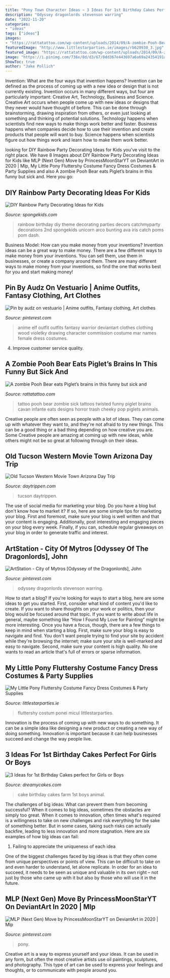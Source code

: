 ```yaml
---
title: "Pony Town Character Ideas ~ 3 Ideas For 1st Birthday Cakes Perfect For Girls Or Boys"
description: "Odyssey dragonlords stevenson warring"
date: "2022-11-20"
categories:
- "ideas"
tags: ["ideas"]
images:
- "https://rattatattoo.com/wp-content/uploads/2014/09/A-zombie-Pooh-Bear-eats-Piglets-brains-in-this-funny-but-sick-and-twisted-tattoo-by-Cavan-Infante.jpg"
featuredImage: "http://www.littlestarparties.ie/images/rb620930_3.jpg"
featured_image: "https://rattatattoo.com/wp-content/uploads/2014/09/A-zombie-Pooh-Bear-eats-Piglets-brains-in-this-funny-but-sick-and-twisted-tattoo-by-Cavan-Infante.jpg"
image: "https://i.pinimg.com/736x/8d/d3/67/8dd367e443697a6a69a24354191a24b3.jpg"
ShowToc: true
author: "Jake Pollich"
---
```



Invention: What are the four ways that invention happens?
Invention can be defined as the process of coming up with a new idea or design that is not currently existing. Invention occurs in many different ways, but four are particularly important: Creative Art, Technology, Business and Science. 
Creative Art occurs when people come up with new ideas or designs that they never would have thought of before. This can be done through brainstorming, drawing inspiration from others, or even just looking at something and thinking of potential solutions. Technology happens when scientists find new ways to make things work better and faster. Business happens when companies decide how to use their invention and create products that people will want to buy. Science happens when scientists figure out how things work and learn how to make them work better.

	

		
looking for DIY Rainbow Party Decorating Ideas for Kids you've visit to the right place. We have 8 Images about DIY Rainbow Party Decorating Ideas for Kids like MLP (Next Gen) Move by PrincessMoonStarYT on DeviantArt in 2020 | Mlp, My Little Pony Fluttershy Costume Fancy Dress Costumes &amp; Party Supplies and also A zombie Pooh Bear eats Piglet’s brains in this funny but sick and. Here you go:
		
    
## DIY Rainbow Party Decorating Ideas For Kids

<img loading=lazy src="http://spongekids.com/wp-content/uploads/2014/11/diy-rainbow-party-decorating-ideas/9-rainbow-wall-decors.jpg" onerror="this.onerror=null;this.src='https://tse1.mm.bing.net/th?id=OIP.xzvMCHYn0YUqLiz5Vc2PVAHaLL&amp;pid=15.1';" alt="DIY Rainbow Party Decorating Ideas for Kids">

_Source: spongekids.com_

>rainbow birthday diy theme decorating parties decors catchmyparty decorations 2nd spongekids unicorn arco bunting ava iris catch poms pom dash. 

	

Business Model: How can you make money from your inventions?
Invention ideas can be a great way to make money. There are a few different ways to make money from your inventions. You can sell them, use them in businesses, or create a company around them. There are many different ways to make money from your inventions, so find the one that works best for you and start making money!

    
## Pin By Audz On Vestuario | Anime Outfits, Fantasy Clothing, Art Clothes

<img loading=lazy src="https://i.pinimg.com/736x/28/b1/7d/28b17dcf1b549d6c2d564ff257bc1f00--anime-outfits-fantasy-clothes.jpg" onerror="this.onerror=null;this.src='https://tse2.mm.bing.net/th?id=OIP.d85xhd96c4TsRuc8VWwiRQHaKe&amp;pid=15.1';" alt="Pin by audz on vestuario | Anime outfits, Fantasy clothing, Art clothes">

_Source: pinterest.com_

>anime elf outfit outfits fantasy warrior deviantart clothes clothing wood violetky drawing character commission costume mar names female dress costumes. 

	

4. Improve customer service quality.

    
## A Zombie Pooh Bear Eats Piglet’s Brains In This Funny But Sick And

<img loading=lazy src="https://rattatattoo.com/wp-content/uploads/2014/09/A-zombie-Pooh-Bear-eats-Piglets-brains-in-this-funny-but-sick-and-twisted-tattoo-by-Cavan-Infante.jpg" onerror="this.onerror=null;this.src='https://tse4.mm.bing.net/th?id=OIP.WKv94gbi2b78ZCwkG8aDYAHaK5&amp;pid=15.1';" alt="A zombie Pooh Bear eats Piglet’s brains in this funny but sick and">

_Source: rattatattoo.com_

>tattoo pooh bear zombie sick tattoos twisted funny piglet brains cavan infante eats designs horror trash cheeky pop piglets animals. 

	

Creative people are often seen as people with a lot of ideas. They can come up with whatever they want to, and they're not afraid to try new things. This can be a good thing or a bad thing depending on how creative you are. Some Creative people are amazing at coming up with new ideas, while others might not be so great at following through on their ideas.

    
## Old Tucson Western Movie Town Arizona Day Trip

<img loading=lazy src="https://www.daytrippen.com/wp-content/uploads/2019/04/old-tucson-arizona-768x577.jpg" onerror="this.onerror=null;this.src='https://tse4.mm.bing.net/th?id=OIP.EdafIXoAZAofUtrkhILc5QHaFk&amp;pid=15.1';" alt="Old Tucson Western Movie Town Arizona Day Trip">

_Source: daytrippen.com_

>tucson daytrippen. 

	

The use of social media for marketing your blog.
Do you have a blog but don't know how to market it? If so, here are some simple tips for marketing your blog. First and foremost, make sure your blog is well written and that your content is engaging. Additionally, post interesting and engaging pieces on your blog every week. Finally, if you can, schedule regular giveaways on your blog in order to generate traffic and interest.

    
## ArtStation - City Of Mytros [Odyssey Of The Dragonlords], John

<img loading=lazy src="https://i.pinimg.com/736x/07/52/94/07529462f6f46fd0210e8b7472359b13.jpg" onerror="this.onerror=null;this.src='https://tse1.mm.bing.net/th?id=OIP.F_1g9sK_n6gxpzKrimrYOAHaK1&amp;pid=15.1';" alt="ArtStation - City of Mytros [Odyssey of the Dragonlords], John">

_Source: pinterest.com_

>odyssey dragonlords stevenson warring. 

	

How to start a blog?
If you're looking for ways to start a blog, here are some ideas to get you started. First, consider what kind of content you'd like to create. If you want to share thoughts on your work or politics, then your blog would be focused around that topic. If you want to write about life in general, maybe something like “How I Found My Love for Painting” might be more interesting. Once you have a focus, though, there are a few things to keep in mind when starting a blog. First, make sure your blog is easy to navigate and find. You don't want people trying to find your site by accident while they're browsing the internet; make sure your site is well-marked and easy to navigate. Second, make sure your content is high quality. No one wants to read an article that's full of errors or sparse information.

    
## My Little Pony Fluttershy Costume Fancy Dress Costumes &amp; Party Supplies

<img loading=lazy src="http://www.littlestarparties.ie/images/rb620930_3.jpg" onerror="this.onerror=null;this.src='https://tse4.mm.bing.net/th?id=OIP.49HPl9oYgrqTzxd4k7QDhwHaL2&amp;pid=15.1';" alt="My Little Pony Fluttershy Costume Fancy Dress Costumes &amp; Party Supplies">

_Source: littlestarparties.ie_

>fluttershy costum ponei micul littlestarparties. 

	

Innovation is the process of coming up with new ways to do something. It can be a simple idea like designing a new product or creating a new way of doing something. Innovation is important because it can help businesses succeed and change the way people live.

    
## 3 Ideas For 1st Birthday Cakes Perfect For Girls Or Boys

<img loading=lazy src="http://dreamycakes.com/wp-content/uploads/2013/08/websitepic2.jpg" onerror="this.onerror=null;this.src='https://tse1.mm.bing.net/th?id=OIP.u6yVrjyxStbH93dvYQ-TTQHaJ4&amp;pid=15.1';" alt="3 Ideas for 1st Birthday Cakes perfect for Girls or Boys">

_Source: dreamycakes.com_

>cake birthday cakes farm 1st boys animal. 

	

The challenges of big ideas: What can prevent them from becoming successful?
When it comes to big ideas, sometimes the obstacles are simply too great. When it comes to innovation, often times what's required is a willingness to take on new challenges and risk everything for the sake of something better. But in some cases, taking such risks can actually backfire, leading to less innovation and more stagnation. Here are six examples of how big ideas can fail:
1) Failing to appreciate the uniqueness of each idea

One of the biggest challenges faced by big ideas is that they often come from unique perspectives or points of view. This can be difficult to take on and even harder to understand, let alone replicate. In order for an idea to succeed, it needs to be seen as unique and valuable in its own right – not just by those who came up with it but also by those who will use it in the future.

    
## MLP (Next Gen) Move By PrincessMoonStarYT On DeviantArt In 2020 | Mlp

<img loading=lazy src="https://i.pinimg.com/736x/8d/d3/67/8dd367e443697a6a69a24354191a24b3.jpg" onerror="this.onerror=null;this.src='https://tse3.mm.bing.net/th?id=OIP.Ye0KRdF2FivNGKGXARDTsgHaEJ&amp;pid=15.1';" alt="MLP (Next Gen) Move by PrincessMoonStarYT on DeviantArt in 2020 | Mlp">

_Source: pinterest.com_

>pony. 

	

Creative art is a way to express yourself and your ideas. It can be used in any form, but often the most creative artists use oil paintings, sculptures, and photography. This type of art can be used to express your feelings and thoughts, or to communicate with people around you.

